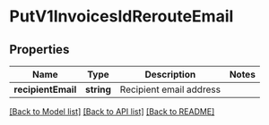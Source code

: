 # PutV1InvoicesIdRerouteEmail

## Properties
Name | Type | Description | Notes
------------ | ------------- | ------------- | -------------
**recipientEmail** | **string** | Recipient email address | 

[[Back to Model list]](../README.md#documentation-for-models) [[Back to API list]](../README.md#documentation-for-api-endpoints) [[Back to README]](../README.md)


